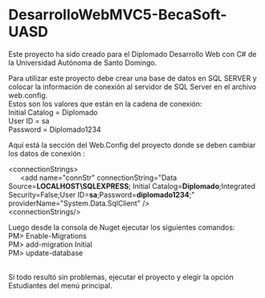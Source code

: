 # DesarrolloWebMVC5-BecaSoft-UASD

Este proyecto ha sido creado para el Diplomado Desarrollo Web con C# de la Universidad Autónoma de Santo Domingo.

Para utilizar este proyecto debe crear una base de datos en SQL SERVER y colocar la información de conexión al servidor
de SQL Server en el archivo web.config. <br />
Estos son los valores que están en la cadena de conexión: <br/>
Initial Catalog = Diplomado <br/>
User ID = sa <br/>
Password = Diplomado1234 <br/>

Aquí está la sección del Web.Config del proyecto donde se deben cambiar los datos de conexión :

 &lt;connectionStrings&gt; <br />
  &nbsp; &nbsp; &nbsp; &lt;add name="connStr" connectionString="Data Source=<strong>LOCALHOST\SQLEXPRESS</strong>;
  Initial Catalog=<strong>Diplomado</strong>;Integrated Security=False;User ID=<strong>sa</strong>;Password=<strong>diplomado1234</strong>;" providerName="System.Data.SqlClient" /&gt; <br/>
  &lt;connectionStrings/&gt;

Luego desde la consola de Nuget ejecutar los siguientes comandos: <br />
PM> Enable-Migrations  <br/>
PM> add-migration Initial <br/>
PM> update-database <br/>
<br/>

Si todo resultó sin problemas, ejecutar el proyecto y elegir la opción Estudiantes del menú principal.
